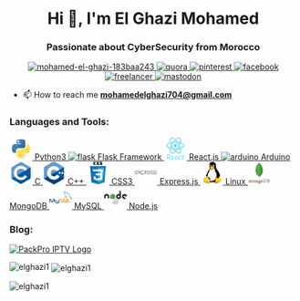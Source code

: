 <h1 align="center">Hi 👋, I'm El Ghazi Mohamed</h1>
<h3 align="center">Passionate about CyberSecurity from Morocco</h3>

<p align="center">
  <a href="https://linkedin.com/in/mohamed-el-ghazi-183baa243" target="blank">
    <img src="https://raw.githubusercontent.com/rahuldkjain/github-profile-readme-generator/master/src/images/icons/Social/linked-in-alt.svg" alt="mohamed-el-ghazi-183baa243" height="30" width="40" />
  </a>
  <a href="https://fr.quora.com/profile/Packproiptv" target="blank">
    <img src="https://img.icons8.com/color/48/000000/quora.png" alt="quora" height="30" width="40" />
  </a>
  <a href="https://www.pinterest.com/packproiptv/" target="blank">
    <img src="https://img.icons8.com/color/48/000000/pinterest.png" alt="pinterest" height="30" width="40" />
  </a>
  <a href="https://www.facebook.com/profile.php?id=61561477870495" target="blank">
    <img src="https://img.icons8.com/color/48/000000/facebook-new.png" alt="facebook" height="30" width="40" />
  </a>
  <a href="https://www.freelancer.com/u/Packproiptv" target="blank">
    <img src="https://img.icons8.com/fluency/48/000000/freelancer.png" alt="freelancer" height="30" width="40" />
  </a>
  <a href="https://mastodon.social/deck/@packproiptv" target="blank">
    <img src="https://img.icons8.com/color/48/000000/mastodon.png" alt="mastodon" height="30" width="40" />
  </a>
</p>

- 📫 How to reach me **mohamedelghazi704@gmail.com**

<h3 align="left">Languages and Tools:</h3>
<p align="left">
  <a href="https://www.python.org" target="_blank" rel="noreferrer"> <img src="https://raw.githubusercontent.com/devicons/devicon/master/icons/python/python-original.svg" alt="python" width="40" height="40"/> Python3 </a>
  <a href="https://flask.palletsprojects.com/" target="_blank" rel="noreferrer"> <img src="https://flask.palletsprojects.com/en/2.2.x/_images/flask-logo.png" alt="flask" width="40" height="40"/> Flask Framework </a>
  <a href="https://reactjs.org/" target="_blank" rel="noreferrer"> <img src="https://raw.githubusercontent.com/devicons/devicon/master/icons/react/react-original-wordmark.svg" alt="react" width="40" height="40"/> React.js </a>
  <a href="https://www.arduino.cc/" target="_blank" rel="noreferrer"> <img src="https://cdn.worldvectorlogo.com/logos/arduino-1.svg" alt="arduino" width="40" height="40"/> Arduino </a>
  <a href="https://www.cprogramming.com/" target="_blank" rel="noreferrer"> <img src="https://raw.githubusercontent.com/devicons/devicon/master/icons/c/c-original.svg" alt="c" width="40" height="40"/> C </a>
  <a href="https://www.w3schools.com/cpp/" target="_blank" rel="noreferrer"> <img src="https://raw.githubusercontent.com/devicons/devicon/master/icons/cplusplus/cplusplus-original.svg" alt="cplusplus" width="40" height="40"/> C++ </a>
  <a href="https://www.w3schools.com/css/" target="_blank" rel="noreferrer"> <img src="https://raw.githubusercontent.com/devicons/devicon/master/icons/css3/css3-original-wordmark.svg" alt="css3" width="40" height="40"/> CSS3 </a>
  <a href="https://expressjs.com" target="_blank" rel="noreferrer"> <img src="https://raw.githubusercontent.com/devicons/devicon/master/icons/express/express-original-wordmark.svg" alt="express" width="40" height="40"/> Express.js </a>
  <a href="https://www.linux.org/" target="_blank" rel="noreferrer"> <img src="https://raw.githubusercontent.com/devicons/devicon/master/icons/linux/linux-original.svg" alt="linux" width="40" height="40"/> Linux </a>
  <a href="https://www.mongodb.com/" target="_blank" rel="noreferrer"> <img src="https://raw.githubusercontent.com/devicons/devicon/master/icons/mongodb/mongodb-original-wordmark.svg" alt="mongodb" width="40" height="40"/> MongoDB </a>
  <a href="https://www.mysql.com/" target="_blank" rel="noreferrer"> <img src="https://raw.githubusercontent.com/devicons/devicon/master/icons/mysql/mysql-original-wordmark.svg" alt="mysql" width="40" height="40"/> MySQL </a>
  <a href="https://nodejs.org" target="_blank" rel="noreferrer"> <img src="https://raw.githubusercontent.com/devicons/devicon/master/icons/nodejs/nodejs-original-wordmark.svg" alt="nodejs" width="40" height="40"/> Node.js </a>
</p>

<h3 align="left">Blog:</h3>
<p align="left">
  <a href="https://packproiptv.com" target="_blank">
    <img src="https://packproiptv.com/wp-content/uploads/2024/07/packproiptv.svg" alt="PackPro IPTV Logo" width="150" />
  </a>
</p>

<p><img align="left" src="https://github-readme-stats.vercel.app/api/top-langs?username=elghazi1&show_icons=true&locale=en&layout=compact" alt="elghazi1" /></p>

<p>&nbsp;<img align="center" src="https://github-readme-stats.vercel.app/api?username=elghazi1&show_icons=true&locale=en" alt="elghazi1" /></p>

<p><img align="center" src="https://github-readme-streak-stats.herokuapp.com/?user=elghazi1&" alt="elghazi1" /></p>
